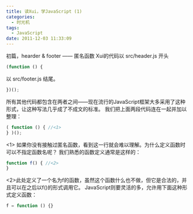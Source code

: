 ```yaml
---
title: 读Xui，学JavaScript (1)
categories:
  - 时光机
tags:
  - JavaScript
date: 2011-12-03 11:33:09
---
```


初篇，hearder & footer —— 匿名函数
Xui的代码以 src/header.js 开头
```javascript
(function () {
```
以 src/footer.js 结尾。
```javascript
})();
```
所有其他代码都包含在两者之间——现在流行的JavaScript框架大多采用了这种形式，让这种写法几乎成了不成文的标准。
我们把上面两段代码连在一起并加以整理：

```javascript
( function () { //<1>
} )();
```

<1> 如果你没有接触过匿名函数，看到这一行就会难以理解。为什么定义函数时可以不指定函数名呢？
我们熟悉的函数定义通常是这样的：

```javascript
function f() { //<2>
}
```
<2>此处定义了一个名为f的函数，虽然这个函数什么也不做，但它是合法的，并且可以在之后以f()的形式调用它。
JavaScript则要灵活的多，允许用下面这种形式定义函数：

```javascript
f = function () {}
```
